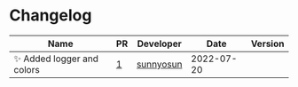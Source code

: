 # Changelog

<!-- prettier-ignore -->
Name | PR | Developer | Date | Version
--- | --- | --- | --- | ---
✨ Added logger and colors | [1](https://github.com/laminlabs/lamin-logger/pull/1) | [sunnyosun](https://github.com/sunnyosun) | 2022-07-20 |
